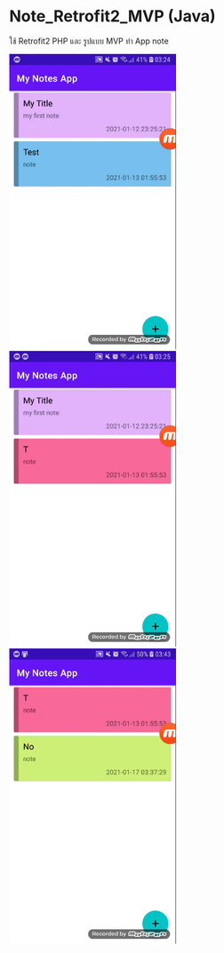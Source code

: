 # Note_Retrofit2_MVP (Java)
ใช้ Retrofit2 PHP และ รูปแบบ MVP ทำ App note

<img src="https://raw.githubusercontent.com/Donung/Note_Retrofit2_MVP/main/image.gif/01.gif" width="300"/> <img src="https://raw.githubusercontent.com/Donung/Note_Retrofit2_MVP/main/image.gif/04.gif" width="300"/> <img src="https://raw.githubusercontent.com/Donung/Note_Retrofit2_MVP/main/image.gif/03.gif" width="300"/>
